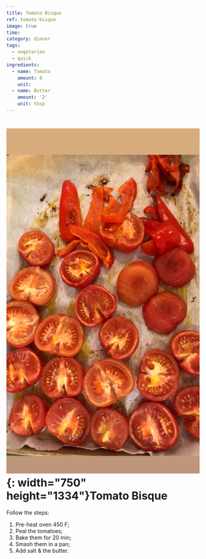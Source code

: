 ```yaml
---
title: Tomato Bisque
ref: tomato-bisque
image: true
time:
category: dinner
tags:
  - vegetarian
  - quick
ingredients:
  - name: Tomato
    amount: 8
    unit:
  - name: Butter
    amount: '2'
    unit: tbsp
---
```


# ![](/uploads/tomato-bisque.jpg){: width="750" height="1334"}Tomato Bisque

Follow the steps:

1. Pre-heat oven 450 F;
2. Peal the tomatoes;
3. Bake them for 20 min;
4. Smash them in a pan;
5. Add salt & the butter.